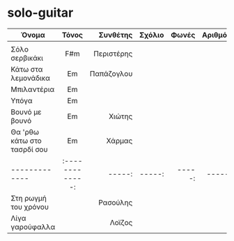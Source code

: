 # solo-guitar

| Όνομα                 | Τόνος           | Συνθέτης | Σχόλιο | Φωνές | Αριθμός | Ρυθμός |
| -------------         |:-------------:| -----:| -----:|-----:|-----:|-----:|
|             | |  |||
| Σόλο σερβικάκι             | F#m| Περιστέρης    |     || | |
| Κάτω στα λεμονάδικα        | Em | Παπάζογλου   |     || | |
| Μπιλαντέρια                | Em |     |     || | |
| Υπόγα                      | Em |              |     || | |
| Βουνό με βουνό             | Em | Χιώτης       |     || | |
| Θα 'ρθω κάτω στο τασρδί σου| Em | Χάρμας       |     || | |
| -------------         |:-------------:| -----:| -----:|-----:|-----:|-----:|
| Στη ρωγμή του χρόνου       |    | Ρασούλης       |     || | |
| Λίγα γαρούφαλλα            |    | Λοϊζος         |     || | |
